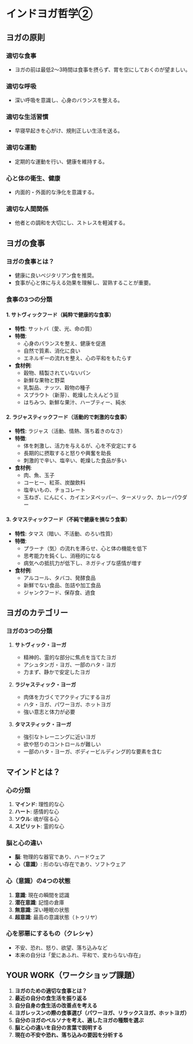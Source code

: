 # インドヨガ哲学②

## ヨガの原則

### 適切な食事
- ヨガの前は最低2～3時間は食事を摂らず、胃を空にしておくのが望ましい。

### 適切な呼吸
- 深い呼吸を意識し、心身のバランスを整える。

### 適切な生活習慣
- 早寝早起きを心がけ、規則正しい生活を送る。

### 適切な運動
- 定期的な運動を行い、健康を維持する。

### 心と体の衛生、健康
- 内面的・外面的な浄化を意識する。

### 適切な人間関係
- 他者との調和を大切にし、ストレスを軽減する。

## ヨガの食事

### ヨガの食事とは？
- 健康に良いベジタリアン食を推奨。
- 食事が心と体に与える効果を理解し、習熟することが重要。

### 食事の3つの分類

#### 1. サトヴィックフード（純粋で健康的な食事）
- **特性**: サットバ（愛、光、命の質）
- **特徴**:
    - 心身のバランスを整え、健康を促進
    - 自然で質素、消化に良い
    - エネルギーの流れを整え、心の平和をもたらす
- **食材例**:
    - 穀物、精製されていないパン
    - 新鮮な果物と野菜
    - 乳製品、ナッツ、穀物の種子
    - スプラウト（新芽）、乾燥したえんどう豆
    - はちみつ、新鮮な果汁、ハーブティー、純水

#### 2. ラジャスティックフード（活動的で刺激的な食事）
- **特性**: ラジャス（活動、情熱、落ち着きのなさ）
- **特徴**:
    - 体を刺激し、活力を与えるが、心を不安定にする
    - 長期的に摂取すると怒りや興奮を助長
    - 刺激的で辛い、塩辛い、乾燥した食品が多い
- **食材例**:
    - 肉、魚、玉子
    - コーヒー、紅茶、炭酸飲料
    - 塩辛いもの、チョコレート
    - 玉ねぎ、にんにく、カイエンヌペッパー、ターメリック、カレーパウダー

#### 3. タマスティックフード（不純で健康を損なう食事）
- **特性**: タマス（暗い、不活動、のろい性質）
- **特徴**:
    - プラーナ（気）の流れを滞らせ、心と体の機能を低下
    - 思考能力を鈍くし、消極的になる
    - 病気への抵抗力が低下し、ネガティブな感情が増す
- **食材例**:
    - アルコール、タバコ、発酵食品
    - 新鮮でない食品、缶詰や加工食品
    - ジャンクフード、保存食、過食

## ヨガのカテゴリー

### ヨガの3つの分類
1. **サトヴィック・ヨーガ**
    - 精神的、霊的な部分に焦点を当てたヨガ
    - アシュタンガ・ヨガ、一部のハタ・ヨガ
    - 力まず、静かで安定したヨガ

2. **ラジャスティック・ヨーガ**
    - 肉体を力づくでアクティブにするヨガ
    - ハタ・ヨガ、パワーヨガ、ホットヨガ
    - 強い意志と体力が必要

3. **タマスティック・ヨーガ**
    - 強引なトレーニングに近いヨガ
    - 欲や怒りのコントロールが難しい
    - 一部のハタ・ヨーガ、ボディービルディング的な要素を含む

## マインドとは？

### 心の分類
1. **マインド**: 理性的な心
2. **ハート**: 感情的な心
3. **ソウル**: 魂が宿る心
4. **スピリット**: 霊的な心

### 脳と心の違い
- **脳**: 物理的な器官であり、ハードウェア
- **心（意識）**: 形のない存在であり、ソフトウェア

### 心（意識）の4つの状態
1. **意識**: 現在の瞬間を認識
2. **潜在意識**: 記憶の倉庫
3. **無意識**: 深い睡眠の状態
4. **超意識**: 最高の意識状態（トゥリヤ）

### 心を邪悪にするもの（クレシャ）
- 不安、恐れ、怒り、欲望、落ち込みなど
- 本来の自分は「愛にあふれ、平和で、変わらない存在」

## YOUR WORK（ワークショップ課題）

1. **ヨガのための適切な食事とは？**
2. **最近の自分の食生活を振り返る**
3. **自分自身の食生活の改善点を考える**
4. **ヨガレッスンの際の食事選び（パワーヨガ、リラックスヨガ、ホットヨガ）**
5. **自分のヨガのペルソナを考え、適したヨガの種類を選ぶ**
6. **脳と心の違いを自分の言葉で説明する**
7. **現在の不安や恐れ、落ち込みの要因を分析する**
